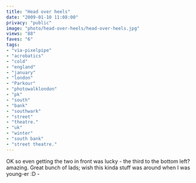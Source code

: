 ```yaml
---
title: "Head over heels"
date: "2009-01-10 11:08:00"
privacy: "public"
image: "photo/head-over-heels/head-over-heels.jpg"
views: "88"
faves: "6"
tags:
- "via-pixelpipe"
- "acrobatics"
- "cold"
- "england"
- "january"
- "london"
- "Parkour"
- "photowalklondon"
- "pk"
- "south"
- "bank"
- "southwark"
- "street"
- "theatre."
- "uk"
- "winter"
- "south bank"
- "street theatre."
---
```

OK so even getting the two in front was lucky - the third to the bottom left? amazing. Great bunch of lads; wish this kinda stuff was around when I was young-er :D - <a href="/photos/2009/01/10/head-over-heels"></a>
